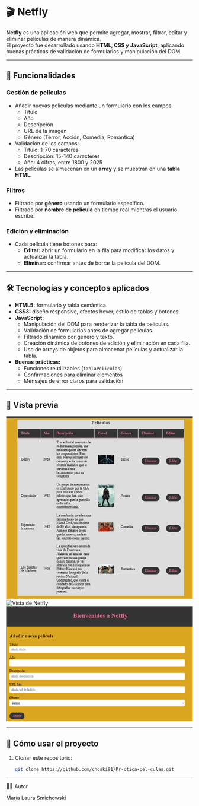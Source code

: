 # 🎬 Netfly

**Netfly** es una aplicación web que permite agregar, mostrar, filtrar, editar y eliminar películas de manera dinámica.  
El proyecto fue desarrollado usando **HTML, CSS y JavaScript**, aplicando buenas prácticas de validación de formularios y manipulación del DOM.

---

## 🚀 Funcionalidades

### Gestión de películas
- Añadir nuevas películas mediante un formulario con los campos:  
  - Título  
  - Año  
  - Descripción  
  - URL de la imagen  
  - Género (Terror, Acción, Comedia, Romántica)  
- Validación de los campos:
  - Título: 1-70 caracteres  
  - Descripción: 15-140 caracteres  
  - Año: 4 cifras, entre 1800 y 2025  
- Las películas se almacenan en un **array** y se muestran en una **tabla HTML**.  

### Filtros
- Filtrado por **género** usando un formulario específico.  
- Filtrado por **nombre de película** en tiempo real mientras el usuario escribe.  

### Edición y eliminación
- Cada película tiene botones para:
  - **Editar:** abrir un formulario en la fila para modificar los datos y actualizar la tabla.  
  - **Eliminar:** confirmar antes de borrar la película del DOM.  

---

## 🛠️ Tecnologías y conceptos aplicados
- **HTML5:** formulario y tabla semántica.  
- **CSS3:** diseño responsive, efectos hover, estilo de tablas y botones.  
- **JavaScript:**  
  - Manipulación del DOM para renderizar la tabla de películas.  
  - Validación de formularios antes de agregar películas.  
  - Filtrado dinámico por género y texto.  
  - Creación dinámica de botones de edición y eliminación en cada fila.  
  - Uso de arrays de objetos para almacenar películas y actualizar la tabla.  
- **Buenas prácticas:**  
  - Funciones reutilizables (`tablaPeliculas`)  
  - Confirmaciones para eliminar elementos  
  - Mensajes de error claros para validación  

---

## 📸 Vista previa
 
![Vista de Netfly](assets/images/Captura%20de%20pantalla%20%20Netfly.png)
![Vista de Netfly](assets/images/Captura%20de%20pantalla%20filtro%20por%20género%20Netfly.png)
![Vista de Netfly](assets/images/Captura%20de%20pantalla%20formulario%20Netfly.png)


---

## 📂 Cómo usar el proyecto
1. Clonar este repositorio:  
   ```bash
   git clone https://github.com/choski91/Pr-ctica-pel-culas.git

---

👩‍💻 Autor

María Laura Smichowski